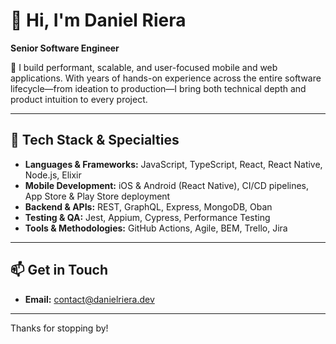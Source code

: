 # 👋 Hi, I'm Daniel Riera

**Senior Software Engineer**

🔧 I build performant, scalable, and user-focused mobile and web applications. With years of hands-on experience across the entire software lifecycle—from ideation to production—I bring both technical depth and product intuition to every project.

---

## 🚀 Tech Stack & Specialties

- **Languages & Frameworks:** JavaScript, TypeScript, React, React Native, Node.js, Elixir
- **Mobile Development:** iOS & Android (React Native), CI/CD pipelines, App Store & Play Store deployment
- **Backend & APIs:** REST, GraphQL, Express, MongoDB, Oban
- **Testing & QA:** Jest, Appium, Cypress, Performance Testing
- **Tools & Methodologies:** GitHub Actions, Agile, BEM, Trello, Jira

---

## 📫 Get in Touch

- **Email:** contact@danielriera.dev


---

Thanks for stopping by! 



